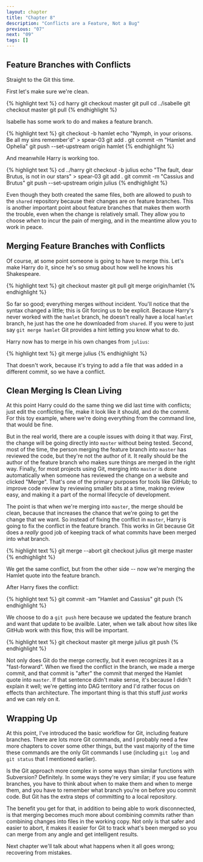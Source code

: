 ```yaml
---
layout: chapter
title: "Chapter 8"
description: "Conflicts are a Feature, Not a Bug"
previous: "07"
next: "09"
tags: []
---
```


Feature Branches with Conflicts
-------------------------------

Straight to the Git this time.

First let's make sure we're clean.

{% highlight text %}
cd harry
git checkout master
git pull
cd ../isabelle
git checkout master
git pull
{% endhighlight %}

Isabelle has some work to do and makes a feature branch.

{% highlight text %}
git checkout -b hamlet
echo "Nymph, in your orisons. Be all my sins remember'd" > spear-03
git add .
git commit -m "Hamlet and Ophelia"
git push --set-upstream origin hamlet
{% endhighlight %}

And meanwhile Harry is working too.

{% highlight text %}
cd ../harry
git checkout -b julius
echo "The fault, dear Brutus, is not in our stars" > spear-03
git add .
git commit -m "Cassius and Brutus"
git push --set-upstream origin julius
{% endhighlight %}

Even though they both created the same files, both are allowed to push to the
`shared` repository because their changes are on feature branches. This is another
important point about feature branches that makes them worth the trouble, even
when the change is relatively small. They allow you to choose *when* to incur the
pain of merging, and in the meantime allow you to work in peace.

Merging Feature Branches with Conflicts 
---------------------------------------

Of course, at some point someone is going to have to merge this. Let's make Harry
do it, since he's so smug about how well he knows his Shakespeare.

{% highlight text %}
git checkout master
git pull
git merge origin/hamlet
{% endhighlight %}

So far so good; everything merges without incident. You'll notice that the syntax
changed a little; this is Git forcing us to be explicit. Because Harry's never
worked with the `hamlet` branch, he doesn't really have a local `hamlet` branch,
he just has the one he downloaded from `shared`. If you were to just say
`git merge hamlet` Git provides a hint letting you know what to do.

Harry now has to merge in his own changes from `julius`:

{% highlight text %}
git merge julius
{% endhighlight %}

That doesn't work, because it's trying to add a file that was added in a different
commit, so we have a conflict.

Clean Merging Is Clean Living
-----------------------------

At this point Harry could do the same thing we did last time with conflicts; just edit
the conflicting file, make it look like it should, and do the commit. For this toy
example, where we're doing everything from the command line, that would be fine.

But in the real world, there are a couple issues with doing it that way. First, the
change will be going directly into `master` without being tested. Second, most of the
time, the person merging the feature branch into `master` has reviewed the code, but
they're not the author of it. It really should be the author of the feature branch who
makes sure things are merged in the right way. Finally, for most projects using Git,
merging into `master` is done automatically when someone has reviewed the change
on a website and clicked "Merge". That's one of the primary purposes for tools like
GitHub; to improve code review by reviewing smaller bits at a time, making review easy,
and making it a part of the normal lifecycle of development.

The point is that when we're merging into `master`, the merge should be clean, because
that increases the chance that we're going to get the change that we want. So instead
of fixing the conflict in `master`, Harry is going to fix the conflict in the feature
branch. This works in Git because Git does a *really* good job of keeping track of
what commits have been merged into what branch.

{% highlight text %}
git merge --abort
git checkout julius
git merge master
{% endhighlight %}

We get the same conflict, but from the other side -- now we're merging the Hamlet
quote into the feature branch. 

After Harry fixes the conflict:

{% highlight text %}
git commit -am "Hamlet and Cassius"
git push
{% endhighlight %}

We choose to do a `git push` here because we updated the feature branch and want that
update to be availble. Later, when we talk about how sites like GitHub work with this
flow, this will be important.

{% highlight text %}
git checkout master
git merge julius
git push
{% endhighlight %}

Not only does Git do the merge correctly, but it even recognizes it as a "fast-forward".
When we fixed the conflict in the branch, we made a merge commit, and that commit is
"after" the commit that merged the Hamlet quote into `master`. If that sentence didn't 
make sense, it's because I didn't explain it well; we're getting into DAG territory
and I'd rather focus on effects than architecture. The important thing is that
this stuff *just works* and we can rely on it.

Wrapping Up
-----------

At this point, I've introduced the basic workflow for Git, including feature branches.
There are lots more Git commands, and I probably need a few more chapters to cover
some other things, but the vast majority of the time these commands are the
only Git commands I use (including `git log` and `git status` that I mentioned earlier).

Is the Git approach more complex in some ways than similar functions with Subversion?
Definitely. In some ways they're very similar; if you use feature branches, you have to
think about when to make them and when to merge them, and you have to remember what branch
you're on before you commit code. But Git has the extra steps of committing to a local
repository.

The benefit you get for that, in addition to being able to work disconnected, is that
merging becomes much more about combining commits rather than combining changes into
files in the working copy. Not only is that safer and easier to abort, it makes it
easier for Git to track what's been merged so you can merge from any angle and get
intelligent results.

Next chapter we'll talk about what happens when it all goes wrong; recovering from
mistakes.

